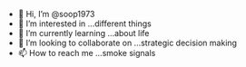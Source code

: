 - 👋 Hi, I’m @soop1973
- 👀 I’m interested in ...different things
- 🌱 I’m currently learning ...about life
- 💞️ I’m looking to collaborate on ...strategic decision making
- 📫 How to reach me ...smoke signals

<!---
soop1973/soop1973 is a ✨ special ✨ repository because its `README.md` (this file) appears on your GitHub profile.
You can click the Preview link to take a look at your changes.
--->
